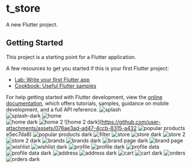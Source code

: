 # t_store

A new Flutter project.

## Getting Started

This project is a starting point for a Flutter application.

A few resources to get you started if this is your first Flutter project:

- [Lab: Write your first Flutter app](https://docs.flutter.dev/get-started/codelab)
- [Cookbook: Useful Flutter samples](https://docs.flutter.dev/cookbook)

For help getting started with Flutter development, view the
[online documentation](https://docs.flutter.dev/), which offers tutorials,
samples, guidance on mobile development, and a full API reference.
![splash](https://github.com/user-attachments/assets/9e6d6243-3d2e-44a8-bf6a-6e650bfb3c1a)  
![splash-dark](https://github.com/user-attachments/assets/0c29717d-e0a4-48f8-ad1d-1b0cc81e34b3)
![home](https://github.com/user-attachments/assets/1fcbd3c0-83bf-436f-8802-6e4d959e1c0d)    
![home dark](https://github.com/user-attachments/assets/497b11f2-2ae6-4a89-a232-11b6d9d3a39e)
![home 2](https://github.com/user-attachments/assets/70371129-75a0-4fdd-a979-6deb274cd63b)
![home 2 dark](https://github.com/user-attachments/assets/076ae3ad-ad47-4ccb-8315-a432
![popular products ](https://github.com/user-attachments/assets/7214d69a-a3d8-4d2a-bc16-75f83a61660c)
e5ec7da8)
![popular products dark](https://github.com/user-attachments/assets/4f382841-3a6d-4b79-88e2-d30a584142ed)
![filter](https://github.com/user-attachments/assets/3afcfdf1-8413-4e25-947c-0afcb3360c39)
![store](https://github.com/user-attachments/assets/ccb1ed24-9cde-4cc9-a64c-cf7551c11346)
![store dark](https://github.com/user-attachments/assets/0093c155-be61-4fda-bedc-2c47eee0fafa)
![store 2](https://github.com/user-attachments/assets/c3d57fe2-6222-440e-8543-f4cab37ae632)
![store 2 dark](https://github.com/user-attachments/assets/fe19c2db-dc35-42cd-ba3b-cf6ed3cb163d)
![brands ](https://github.com/user-attachments/assets/ec32ea29-a63e-4dca-b46b-57a38f136baa)
![brands dark](https://github.com/user-attachments/assets/ca9657ad-9b59-4ef5-9edf-23e32794f846)
![brand page dark](https://github.com/user-attachments/assets/a9d2c300-69fd-49b5-965b-b117f18f2441)
![brand page ](https://github.com/user-attachments/assets/97ae890e-1ba3-46fe-8df2-60f4676ae60a)
![wishlist](https://github.com/user-attachments/assets/a2077b0c-472e-4d4e-b1ae-dd0928358307)
![wishlist dark](https://github.com/user-attachments/assets/2b1c798c-8626-45fd-8253-6a5b44cf3cc7)
![profile](https://github.com/user-attachments/assets/602c6e65-55c8-4785-8e2c-07b8381d1c78)
![profile dark](https://github.com/user-attachments/assets/0a18f882-b9bb-47f3-a999-20f9efb13b10)
![profile data](https://github.com/user-attachments/assets/b42e6b82-9169-4df7-8f05-29cd5ac944f3)
![profile data dark](https://github.com/user-attachments/assets/a3f8db89-fa8c-4c35-8891-4180592aab92)
![address](https://github.com/user-attachments/assets/cc4e0e4f-d8e1-4be2-8920-0c9f550f3a22)
![address dark](https://github.com/user-attachments/assets/b404ea75-d7ed-4012-b1bd-b8277be39d1e)
![cart](https://github.com/user-attachments/assets/3736f4de-df12-4584-b603-7ddcda0e9cc8)
![cart dark](https://github.com/user-attachments/assets/2897817c-7e68-4096-a1ea-f7b6e173019d)
![orders](https://github.com/user-attachments/assets/4e3d0ffb-ad10-43ea-92fe-936364dfec1a)
![orders dark](https://github.com/user-attachments/assets/d8569fd4-c0f5-4698-a43d-59dad79cbade)

